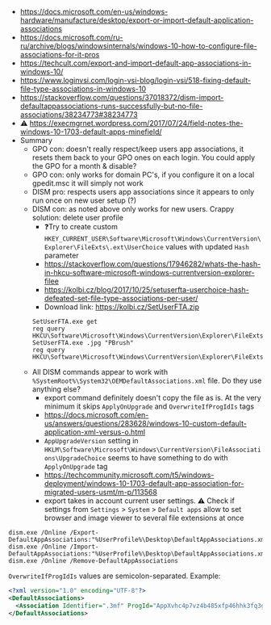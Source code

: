 * https://docs.microsoft.com/en-us/windows-hardware/manufacture/desktop/export-or-import-default-application-associations
* https://docs.microsoft.com/ru-ru/archive/blogs/windowsinternals/windows-10-how-to-configure-file-associations-for-it-pros
* https://techcult.com/export-and-import-default-app-associations-in-windows-10/
* https://www.loginvsi.com/login-vsi-blog/login-vsi/518-fixing-default-file-type-associations-in-windows-10
* https://stackoverflow.com/questions/37018372/dism-import-defaultappassociations-runs-successfully-but-no-file-associations/38234773#38234773
* :warning: https://execmgrnet.wordpress.com/2017/07/24/field-notes-the-windows-10-1703-default-apps-minefield/
* Summary
    * GPO con: doesn't really respect/keep users app associations, it resets them back to your GPO ones on each login. You could apply the GPO for a month & disable?
    * GPO con: only works for domain PC's, if you configure it on a local gpedit.msc it will simply not work
    * DISM pro: respects users app associations since it appears to only run once on new user setup (?)
  * DISM con: as noted above only works for new users. Crappy solution: delete user profile
       * ❓Try to create custom `HKEY_CURRENT_USER\Software\Microsoft\Windows\CurrentVersion\Explorer\FileExts\.ext\UserChoice` values with updated `Hash` parameter
       * https://stackoverflow.com/questions/17946282/whats-the-hash-in-hkcu-software-microsoft-windows-currentversion-explorer-filee
       * https://kolbi.cz/blog/2017/10/25/setuserfta-userchoice-hash-defeated-set-file-type-associations-per-user/
       * Download link: https://kolbi.cz/SetUserFTA.zip
       ```batch
       SetUserFTA.exe get
       reg query HKCU\Software\Microsoft\Windows\CurrentVersion\Explorer\FileExts\.jpg\UserChoice
       SetUserFTA.exe .jpg "PBrush"
       reg query HKCU\Software\Microsoft\Windows\CurrentVersion\Explorer\FileExts\.jpg\UserChoice
       ```
  * All DISM commands appear to work with `%SystemRoot%\System32\OEMDefaultAssociations.xml` file. Do they use anything else?
       * export command definitely doesn't copy the file as is. At the very minimum it skips `ApplyOnUpgrade` and `OverwriteIfProgIdIs` tags
       * https://docs.microsoft.com/en-us/answers/questions/283628/windows-10-custom-default-application-xml-versus-o.html
       * `AppUpgradeVersion` setting in `HKLM\Software\Microsoft\Windows\CurrentVersion\FileAssociations\UpgradeChoice` seems to have something to do with `ApplyOnUpgrade` tag
       * https://techcommunity.microsoft.com/t5/windows-deployment/windows-10-1703-default-app-association-for-migrated-users-usmt/m-p/113568
       * export takes in account current user settings. :warning: Check if settings from `Settings` > `System` > `Default apps` allow to set browser and image viewer to several file extensions at once
```batch
dism.exe /Online /Export-DefaultAppAssociations:"%UserProfile%\Desktop\DefaultAppAssociations.xml"
dism.exe /Online /Import-DefaultAppAssociations:"%UserProfile%\Desktop\DefaultAppAssociations.xml"
dism.exe /Online /Remove-DefaultAppAssociations
```
`OverwriteIfProgIdIs` values are semicolon-separated. Example:
```xml
<?xml version="1.0" encoding="UTF-8"?>
<DefaultAssociations>
  <Association Identifier=".3mf" ProgId="AppXvhc4p7vz4b485xfp46hhk3fq3grkdgjg" ApplicationName="3D Builder" ApplyOnUpgrade="true" OverwriteIfProgIdIs="AppXr0rz9yckydawgnrx5df1t9s57ne60yhn;AppX4r6v2fg5b2qwg1jprp713smfp4wb02yp;AppXmgw6pxxs62rbgfp9petmdyb4fx7rnd4k" />
</DefaultAssociations>
```
